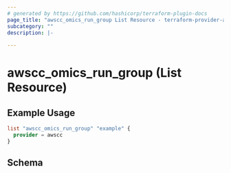 ```yaml
---
# generated by https://github.com/hashicorp/terraform-plugin-docs
page_title: "awscc_omics_run_group List Resource - terraform-provider-awscc"
subcategory: ""
description: |-
  
---
```


# awscc_omics_run_group (List Resource)



## Example Usage

```terraform
list "awscc_omics_run_group" "example" {
  provider = awscc
}
```

<!-- schema generated by tfplugindocs -->
## Schema
